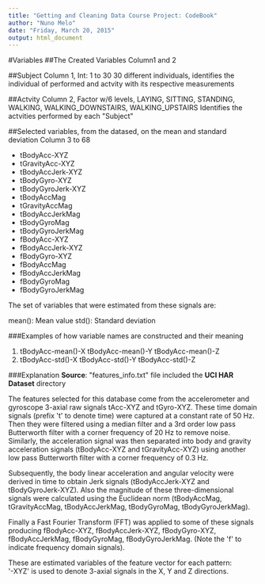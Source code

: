 ```yaml
---
title: "Getting and Cleaning Data Course Project: CodeBook"
author: "Nuno Melo"
date: "Friday, March 20, 2015"
output: html_document
---
```



#Variables
##The Created Variables
Column1 and 2

##Subject
Column 1, Int: 1 to 30
30 different individuals, identifies the individual of performed and actvity with its respective measurements

##Actvity
Column 2, Factor w/6 levels, LAYING, SITTING, STANDING, WALKING, WALKING_DOWNSTAIRS, WALKING_UPSTAIRS
Identifies the actvities performed by each "Subject"

##Selected variables, from the datased, on the mean and standard deviation
Column 3 to 68

* tBodyAcc-XYZ
* tGravityAcc-XYZ
* tBodyAccJerk-XYZ
* tBodyGyro-XYZ
* tBodyGyroJerk-XYZ
* tBodyAccMag
* tGravityAccMag
* tBodyAccJerkMag
* tBodyGyroMag
* tBodyGyroJerkMag
* fBodyAcc-XYZ
* fBodyAccJerk-XYZ
* fBodyGyro-XYZ
* fBodyAccMag
* fBodyAccJerkMag
* fBodyGyroMag
* fBodyGyroJerkMag

The set of variables that were estimated from these signals are: 

mean(): Mean value
std(): Standard deviation

###Examples of how variable names are constructed and their meaning
1. tBodyAcc-mean()-X    tBodyAcc-mean()-Y       tBodyAcc-mean()-Z
2. tBodyAcc-std()-X     tBodyAcc-std()-Y        tBodyAcc-std()-Z

###Explanation
**Source**: "features_info.txt" file included the **UCI HAR Dataset** directory

The features selected for this database come from the accelerometer and gyroscope 3-axial raw signals tAcc-XYZ and tGyro-XYZ. These time domain signals (prefix 't' to denote time) were captured at a constant rate of 50 Hz. Then they were filtered using a median filter and a 3rd order low pass Butterworth filter with a corner frequency of 20 Hz to remove noise. Similarly, the acceleration signal was then separated into body and gravity acceleration signals (tBodyAcc-XYZ and tGravityAcc-XYZ) using another low pass Butterworth filter with a corner frequency of 0.3 Hz. 

Subsequently, the body linear acceleration and angular velocity were derived in time to obtain Jerk signals (tBodyAccJerk-XYZ and tBodyGyroJerk-XYZ). Also the magnitude of these three-dimensional signals were calculated using the Euclidean norm (tBodyAccMag, tGravityAccMag, tBodyAccJerkMag, tBodyGyroMag, tBodyGyroJerkMag). 

Finally a Fast Fourier Transform (FFT) was applied to some of these signals producing fBodyAcc-XYZ, fBodyAccJerk-XYZ, fBodyGyro-XYZ, fBodyAccJerkMag, fBodyGyroMag, fBodyGyroJerkMag. (Note the 'f' to indicate frequency domain signals). 

These are estimated variables of the feature vector for each pattern:  
'-XYZ' is used to denote 3-axial signals in the X, Y and Z directions.





